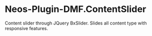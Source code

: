 Neos-Plugin-DMF.ContentSlider
=============================

Content slider through JQuery BxSlider. Slides all content type with responsive features.
